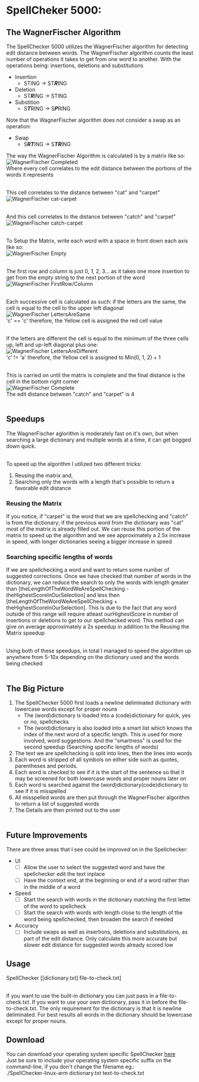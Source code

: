# SpellCheker 5000:
## The WagnerFischer Algorithm
The SpellChecker 5000 utilizes the WagnerFischer algorithm for detecting edit distance between words. The WagnerFischer algorithm counts the least number of operations it takes to get from one word to another. With the operations being: insertions, deletions and substitutions
- Insertion
  - STING -> ST***R***ING
- Deletion
  - ST***R***ING -> STING
- Substition
  - S***T***RING -> S***P***RING
  
Note that the WagnerFischer algorithm does not consider a swap as an operation:
- Swap
  - S***RT***ING -> S***TR***ING
 
The way the WagnerFischer Algorithm is calculated is by a matrix like so:<br/>
![WagnerFischer Completed](https://github.com/user-attachments/assets/7eb95d0f-c0a9-45a2-847f-722fec425c5c)<br/>
Where every cell correlates to the edit distance between the portions of the words it represents<br/><br/>

This cell correlates to the distance between "cat" and "carpet"<br/>
![WagnerFischer cat-carpet](https://github.com/user-attachments/assets/ff82cb47-bd55-41c3-912c-d99d31eb81c6)<br/><br/>

And this cell correlates to the distance between "catch" and "carpet"<br/>
![WagnerFischer catch-carpet](https://github.com/user-attachments/assets/21a9d9db-949e-4508-979f-8727c8331be0)<br/><br/>

To Setup the Matrix, write each word with a space in front down each axis like so:<br/>
![WagnerFischer Empty](https://github.com/user-attachments/assets/ea8c1e88-e07f-4051-b779-3b5390b805ea)<br/><br/>

The first row and column is just 0, 1, 2, 3... as it takes one more insertion to get from the empty string to the next portion of the word<br/>
![WagnerFischer FirstRow/Column](https://github.com/user-attachments/assets/251957dc-8956-4006-afa2-d5f5fc1569a1)<br/><br/>

Each successive cell is calculated as such: if the letters are the same, the cell is equal to the cell to the upper left diagonal<br/>
![WagnerFischer LettersAreSame](https://github.com/user-attachments/assets/e4ecce89-a184-4316-8da8-c1447f930797)<br/>
'c' == 'c' therefore, the Yellow cell is assigned the red cell value<br/><br/>

If the letters are different the cell is equal to the minimum of the three cells up, left and up-left diagonal plus one:<br/>
![WagnerFischer LettersAreDifferent](https://github.com/user-attachments/assets/63f027c0-4de8-4a7a-b60f-fbf75d40feab)<br/>
'c' != 'a' therefore, the Yellow cell is assigned to Min(0, 1, 2) + 1<br/><br/>

This is carried on until the matrix is complete and the final distance is the cell in the bottom right corner<br/>
![WagnerFischer Complete](https://github.com/user-attachments/assets/6f796da2-9537-48ca-a220-4babd2dd161a)<br/>
The edit distance between "catch" and "carpet" is 4<br/><br/>

## Speedups
The WagnerFischer aglorithm is moderately fast on it's own, but when searching a large dictionary and multiple words at a time, it can get bogged down quick.<br/><br/>

To speed up the algorithm I utilized two different tricks:<br/>
1. Reusing the matrix and,
2. Searching only the words with a length that's possible to return a favorable edit distance

### Reusing the Matrix
If you notice, if "carpet" is the word that we are spellchecking and "catch" is from the dictionary; if the previous word from the dictionary was "cat" most of the matrix is already filled out. We can reuse this portion of the matrix to speed up the algorithm and we see approximately a 2.5x increase in speed, with longer dictionaries seeing a bigger increase in speed

### Searching specific lengths of words
If we are spellchecking a word and want to return some number of suggested corrections. Once we have checked that number of words in the dictionary, we can reduce the search to only the words with length greater than [theLengthOfTheWordWeAreSpellChecking - theHighestScoreInOurSelection] and less then [theLengthOfTheWordWeAreSpellChecking + theHighestScoreInOurSelection]. This is due to the fact that any word outside of this range will require atleast ourHighestScore in number of insertions or deletions to get to our spellchecked word. This method can give on average approximately a 2x speedup in addition to the Reusing the Matrix speedup<br/><br/>

Using both of these speedups, in total I managed to speed the algorithm up anywhere from 5-10x depending on the dictionary used and the words being checked<br/><br/>

## The Big Picture
1. The SpellChecker 5000 first loads a newline deliminated dictionary with lowercase words except for proper nouns
   - The (word)dictionary is loaded into a (code)dictionary for quick, yes or no, spellchecks
   - The (word)dictionary is also loaded into a smart list which knows the index of the next word of a specific length. This is used for more involved, word suggestions. And the "smartness" is used for the second speedup (Searching specific lengths of words)
2. The text we are spellchecking is split into lines, then the lines into words
3. Each word is stripped of all symbols on either side such as quotes, parentheses and periods.
4. Each word is checked to see if it is the start of the sentence so that it may be screened for both lowercase words and proper nouns later on
5. Each word is searched against the (word)dictionary(code)dictionary to see if it is misspelled
6. All misspelled words are then put through the WagnerFischer algorithm to return a list of suggested words
7. The Details are then printed out to the user<br/><br/>

## Future Improvements
There are three areas that I see could be improved on in the Spellchecker:
- UI
  - [ ] Allow the user to select the suggested word and have the spellchecker edit the text inplace
  - [ ] Have the context end, at the beginning or end of a word rather than in the middle of a word
- Speed
  - [ ] Start the search with words in the dictionary matching the first letter of the word to spellcheck
  - [ ] Start the search with words with length close to the length of the word being spellchecked, then broaden the search if needed
- Accuracy
  - [ ] Include swaps as well as insertions, deletions and substitutions, as part of the edit distance. Only calculate this more accurate but slower edit distance for suggested words already scored low

## Usage
SpellChecker [[dictionary.txt] file-to-check.txt]<br/><br/>

If you want to use the built-in dictionary you can just pass in a file-to-check.txt. If you want to use your own dictionary, pass it in before the file-to-check.txt. The only requirement for the dictionary is that it is newline deliminated. For best results all words in the dictionary should be lowercase except for proper nouns.

## Download

You can download your operating system specific SpellChecker [here](https://github.com/frflcn/SpellChecker/releases/tag/v1.0)<br/>
Just be sure to include your operating system specific suffix on the command-line, if you don't change the filename eg.:<br/>
./SpellChecker-linux-arm dictionary.txt text-to-check.txt

